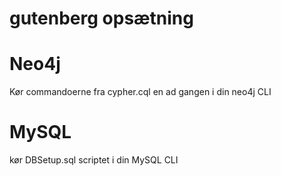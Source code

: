 # gutenberg opsætning

# Neo4j
Kør commandoerne fra cypher.cql en ad gangen i din neo4j CLI

# MySQL
kør DBSetup.sql scriptet i din MySQL CLI
